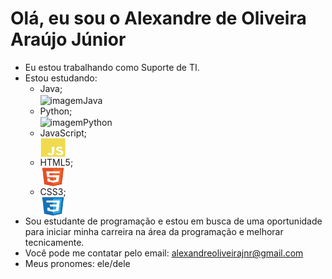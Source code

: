 
# Olá, eu sou o Alexandre de Oliveira Araújo Júnior
- Eu estou trabalhando como Suporte de TI.
- Estou estudando:
    <ul>
     <li>Java;</li>
     <img align="center" alt="imagemJava" height="30" width="40" src="https://cdn.jsdelivr.net/gh/devicons/devicon/icons/java/java-original-wordmark.svg">
     <li>Python;</li>
     <img align="center" alt="imagemPython" height="30" width="40" src="https://cdn.jsdelivr.net/gh/devicons/devicon/icons/python/python-original.svg">
     <li>JavaScript;</li>
     <img align="center" alt="imagemJavaScript" height="30" width="40" src="https://raw.githubusercontent.com/devicons/devicon/master/icons/javascript/javascript-plain.svg">
     <li>HTML5;</li>
      <img align="center" alt="imagemHTML5" height="30" width="40" src="https://raw.githubusercontent.com/devicons/devicon/master/icons/html5/html5-original.svg">
     <li>CSS3;</li>
     <img align="center" alt="imagemCSS3" height="30" width="40" src="https://raw.githubusercontent.com/devicons/devicon/master/icons/css3/css3-original.svg">
   </ul>
- Sou estudante de programação e estou em busca de uma oportunidade para iniciar minha carreira na área da programação e melhorar tecnicamente.
- Você pode me contatar pelo email: alexandreoliveirajnr@gmail.com
- Meus pronomes: ele/dele


